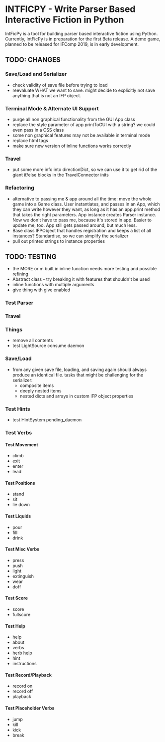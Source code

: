 # INTFICPY - Write Parser Based Interactive Fiction in Python
IntFicPy is a tool for building parser based interactive fiction using Python. Currently, IntFicPy is in preparation for the first Beta release. A demo game, planned to be released for IFComp 2019, is in early development.

## TODO: CHANGES

### Save/Load and Serializer
+ check validity of save file before trying to load
+ reevaluate WHAT we want to save. might decide to explicitly not save anything that is
  not an IFP object.

### Terminal Mode & Alternate UI Support
+ purge all non graphical functionality from the GUI App class
+ replace the style parameter of app.printToGUI with a string? we could even pass in a
  CSS class
+ some non graphical features may not be available in terminal mode
+ replace html tags
+ make sure new version of inline functions works correctly

### Travel
+ put some more info into directionDict, so we can use it to get rid of the giant
  if/else blocks in the TravelConnector inits

### Refactoring
+ alternative to passing me & app around all the time:
  move the whole game into a Game class. User instantiates, and passes in an App, which
  they can write however they want, as long as it has an app.print method that takes
  the right parameters. App instance creates Parser instance. Now we don't have to pass
  me, because it's stored in app. Easier to update me, too. App still gets passed around,
  but much less.
+ Base class IFPObject that handles registration and keeps a list of
  all instances? Standardise, so we can simplify the serializer
+ pull out printed strings to instance properties


## TODO: TESTING
+ the MORE or m built in inline function needs more testing and possible refining
+ Abstract class - try breaking it with features that shouldn't be used
+ inline functions with multiple arguments
+ give thing with give enabled

### Test Parser

### Travel

### Things
+ remove all contents
+ test LightSource consume daemon

### Save/Load
+ from any given save file, loading, and saving again should always produce an identical
  file.
  tasks that might be challenging for the serializer:
    + composite items
    + deeply nested items
    + nested dicts and arrays in custom IFP object properties

### Test Hints
+ test HintSystem pending_daemon

### Test Verbs
#### Test Movement
+ climb
+ exit
+ enter
+ lead
#### Test Positions
+ stand
+ sit
+ lie down
#### Test Liquids
+ pour
+ fill
+ drink
#### Test Misc Verbs
+ press
+ push
+ light
+ extinguish
+ wear
+ doff
#### Test Score
+ score
+ fullscore
#### Test Help
+ help
+ about
+ verbs
+ herb help
+ hint
+ instructions
#### Test Record/Playback
+ record on
+ record off
+ playback
#### Test Placeholder Verbs
+ jump
+ kill
+ kick
+ break

